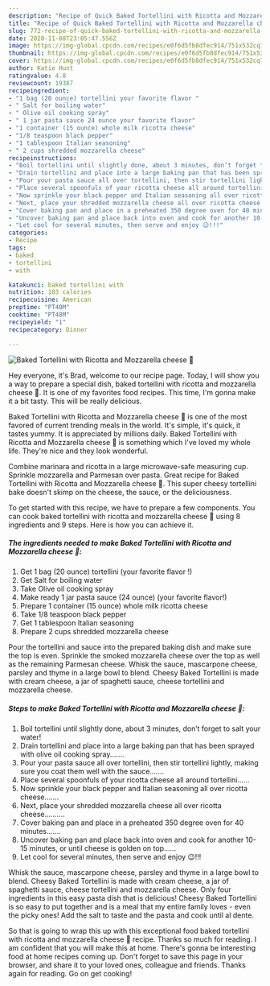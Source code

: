 ```yaml
---
description: "Recipe of Quick Baked Tortellini with Ricotta and Mozzarella cheese 🧀"
title: "Recipe of Quick Baked Tortellini with Ricotta and Mozzarella cheese 🧀"
slug: 772-recipe-of-quick-baked-tortellini-with-ricotta-and-mozzarella-cheese
date: 2020-11-08T23:05:47.556Z
image: https://img-global.cpcdn.com/recipes/e0f6d5fb8dfec914/751x532cq70/baked-tortellini-with-ricotta-and-mozzarella-cheese-🧀-recipe-main-photo.jpg
thumbnail: https://img-global.cpcdn.com/recipes/e0f6d5fb8dfec914/751x532cq70/baked-tortellini-with-ricotta-and-mozzarella-cheese-🧀-recipe-main-photo.jpg
cover: https://img-global.cpcdn.com/recipes/e0f6d5fb8dfec914/751x532cq70/baked-tortellini-with-ricotta-and-mozzarella-cheese-🧀-recipe-main-photo.jpg
author: Katie Hunt
ratingvalue: 4.8
reviewcount: 19387
recipeingredient:
- "1 bag (20 ounce) tortellini your favorite flavor "
- " Salt for boiling water"
- " Olive oil cooking spray"
- " 1 jar pasta sauce 24 ounce your favorite flavor"
- "1 container (15 ounce) whole milk ricotta cheese"
- "1/8 teaspoon black pepper"
- "1 tablespoon Italian seasoning"
- " 2 cups shredded mozzarella cheese"
recipeinstructions:
- "Boil tortellini until slightly done, about 3 minutes, don’t forget to salt your water!"
- "Drain tortellini and place into a large baking pan that has been sprayed with olive oil cooking spray......."
- "Pour your pasta sauce all over tortellini, then stir tortellini lightly, making sure you coat them well with the sauce......."
- "Place several spoonfuls of your ricotta cheese all around tortellini......"
- "Now sprinkle your black pepper and Italian seasoning all over ricotta cheese......."
- "Next, place your shredded mozzarella cheese all over ricotta cheese.........."
- "Cover baking pan and place in a preheated 350 degree oven for 40 minutes......."
- "Uncover baking pan and place back into oven and cook for another 10-15 minutes, or until cheese is golden on top......"
- "Let cool for several minutes, then serve and enjoy 😉!!!"
categories:
- Recipe
tags:
- baked
- tortellini
- with

katakunci: baked tortellini with 
nutrition: 183 calories
recipecuisine: American
preptime: "PT40M"
cooktime: "PT48M"
recipeyield: "1"
recipecategory: Dinner

---
```



![Baked Tortellini with Ricotta and Mozzarella cheese 🧀](https://img-global.cpcdn.com/recipes/e0f6d5fb8dfec914/751x532cq70/baked-tortellini-with-ricotta-and-mozzarella-cheese-🧀-recipe-main-photo.jpg)

Hey everyone, it's Brad, welcome to our recipe page. Today, I will show you a way to prepare a special dish, baked tortellini with ricotta and mozzarella cheese 🧀. It is one of my favorites food recipes. This time, I'm gonna make it a bit tasty. This will be really delicious.

Baked Tortellini with Ricotta and Mozzarella cheese 🧀 is one of the most favored of current trending meals in the world. It's simple, it's quick, it tastes yummy. It is appreciated by millions daily. Baked Tortellini with Ricotta and Mozzarella cheese 🧀 is something which I've loved my whole life. They're nice and they look wonderful.

Combine marinara and ricotta in a large microwave-safe measuring cup. Sprinkle mozzarella and Parmesan over pasta. Great recipe for Baked Tortellini with Ricotta and Mozzarella cheese 🧀. This super cheesy tortellini bake doesn&#39;t skimp on the cheese, the sauce, or the deliciousness.


To get started with this recipe, we have to prepare a few components. You can cook baked tortellini with ricotta and mozzarella cheese 🧀 using 8 ingredients and 9 steps. Here is how you can achieve it.

<!--inarticleads1-->

##### The ingredients needed to make Baked Tortellini with Ricotta and Mozzarella cheese 🧀:

1. Get 1 bag (20 ounce) tortellini (your favorite flavor !)
1. Get  Salt for boiling water
1. Take  Olive oil cooking spray
1. Make ready  1 jar pasta sauce (24 ounce) (your favorite flavor!)
1. Prepare 1 container (15 ounce) whole milk ricotta cheese
1. Take 1/8 teaspoon black pepper
1. Get 1 tablespoon Italian seasoning
1. Prepare  2 cups shredded mozzarella cheese


Pour the tortellini and sauce into the prepared baking dish and make sure the top is even. Sprinkle the smoked mozzarella cheese over the top as well as the remaining Parmesan cheese. Whisk the sauce, mascarpone cheese, parsley and thyme in a large bowl to blend. Cheesy Baked Tortellini is made with cream cheese, a jar of spaghetti sauce, cheese tortellini and mozzarella cheese. 

<!--inarticleads2-->

##### Steps to make Baked Tortellini with Ricotta and Mozzarella cheese 🧀:

1. Boil tortellini until slightly done, about 3 minutes, don’t forget to salt your water!
1. Drain tortellini and place into a large baking pan that has been sprayed with olive oil cooking spray.......
1. Pour your pasta sauce all over tortellini, then stir tortellini lightly, making sure you coat them well with the sauce.......
1. Place several spoonfuls of your ricotta cheese all around tortellini......
1. Now sprinkle your black pepper and Italian seasoning all over ricotta cheese.......
1. Next, place your shredded mozzarella cheese all over ricotta cheese..........
1. Cover baking pan and place in a preheated 350 degree oven for 40 minutes.......
1. Uncover baking pan and place back into oven and cook for another 10-15 minutes, or until cheese is golden on top......
1. Let cool for several minutes, then serve and enjoy 😉!!!


Whisk the sauce, mascarpone cheese, parsley and thyme in a large bowl to blend. Cheesy Baked Tortellini is made with cream cheese, a jar of spaghetti sauce, cheese tortellini and mozzarella cheese. Only four ingredients in this easy pasta dish that is delicious! Cheesy Baked Tortellini is so easy to put together and is a meal that my entire family loves - even the picky ones! Add the salt to taste and the pasta and cook until al dente. 

So that is going to wrap this up with this exceptional food baked tortellini with ricotta and mozzarella cheese 🧀 recipe. Thanks so much for reading. I am confident that you will make this at home. There's gonna be interesting food at home recipes coming up. Don't forget to save this page in your browser, and share it to your loved ones, colleague and friends. Thanks again for reading. Go on get cooking!
